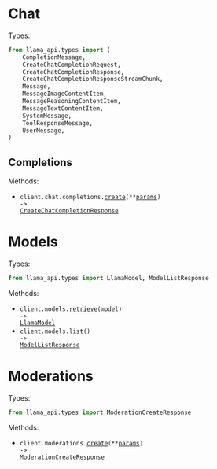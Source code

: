 # Chat

Types:

```python
from llama_api.types import (
    CompletionMessage,
    CreateChatCompletionRequest,
    CreateChatCompletionResponse,
    CreateChatCompletionResponseStreamChunk,
    Message,
    MessageImageContentItem,
    MessageReasoningContentItem,
    MessageTextContentItem,
    SystemMessage,
    ToolResponseMessage,
    UserMessage,
)
```

## Completions

Methods:

- <code title="post /v1/chat/completions">client.chat.completions.<a href="./src/llama_api/resources/chat/completions.py">create</a>(\*\*<a href="src/llama_api/types/chat/completion_create_params.py">params</a>) -> <a href="./src/llama_api/types/create_chat_completion_response.py">CreateChatCompletionResponse</a></code>

# Models

Types:

```python
from llama_api.types import LlamaModel, ModelListResponse
```

Methods:

- <code title="get /v1/models/{model}">client.models.<a href="./src/llama_api/resources/models.py">retrieve</a>(model) -> <a href="./src/llama_api/types/llama_model.py">LlamaModel</a></code>
- <code title="get /v1/models">client.models.<a href="./src/llama_api/resources/models.py">list</a>() -> <a href="./src/llama_api/types/model_list_response.py">ModelListResponse</a></code>

# Moderations

Types:

```python
from llama_api.types import ModerationCreateResponse
```

Methods:

- <code title="post /v1/moderations">client.moderations.<a href="./src/llama_api/resources/moderations.py">create</a>(\*\*<a href="src/llama_api/types/moderation_create_params.py">params</a>) -> <a href="./src/llama_api/types/moderation_create_response.py">ModerationCreateResponse</a></code>
